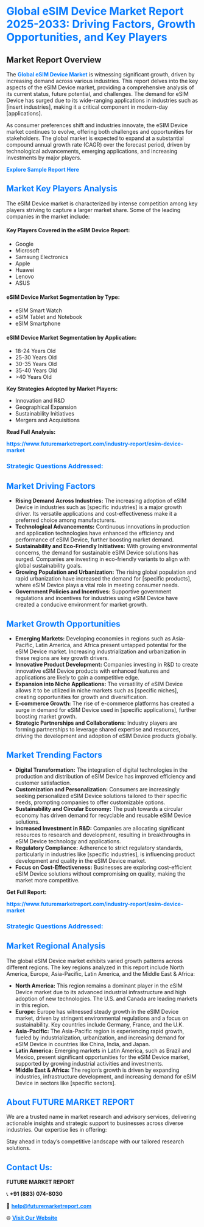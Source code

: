 <h1 style="color: #007BFF;">Global eSIM Device Market Report 2025-2033: Driving Factors, Growth Opportunities, and Key Players</h1>

<section id="overview">
<h2>Market Report Overview</h2>
<p>The <a href="https://www.futuremarketreport.com/industry-report/esim-device-market" style="color: #007BFF; text-decoration: none;"><strong>Global eSIM Device Market</strong></a> is witnessing significant growth, driven by increasing demand across various industries. This report delves into the key aspects of the eSIM Device market, providing a comprehensive analysis of its current status, future potential, and challenges. The demand for eSIM Device has surged due to its wide-ranging applications in industries such as [insert industries], making it a critical component in modern-day [applications].</p>
<p>As consumer preferences shift and industries innovate, the eSIM Device market continues to evolve, offering both challenges and opportunities for stakeholders. The global market is expected to expand at a substantial compound annual growth rate (CAGR) over the forecast period, driven by technological advancements, emerging applications, and increasing investments by major players.</p>
</section>

<section id="overview">
<p><a href="https://www.futuremarketreport.com/request-sample/reportId=115388" style="color: #007BFF; text-decoration: none;"><strong>Explore Sample Report Here</strong></a></p>
</section>

<section id="key-players">
<h2 style="color: #007BFF;">Market Key Players Analysis</h2>
<p>The eSIM Device market is characterized by intense competition among key players striving to capture a larger market share. Some of the leading companies in the market include:</p>
<h4>Key Players Covered in the eSIM Device Report:</h4>
<ul><li>Google</li><li>Microsoft</li><li>Samsung Electronics</li><li>Apple</li><li>Huawei</li><li>Lenovo</li><li>ASUS</li></ul>
<h4>eSIM Device Market Segmentation by Type:</h4>
<ul><li>eSIM Smart Watch</li><li>eSIM Tablet and Notebook</li><li>eSIM Smartphone</li></ul>

<h4>eSIM Device Market Segmentation by Application:</h4>
<ul><li>18-24 Years Old</li><li>25-30 Years Old</li><li>30-35 Years Old</li><li>35-40 Years Old</li><li>&gt;40 Years Old</li></ul>
<p><strong>Key Strategies Adopted by Market Players:</strong></p>
<ul>
<li>Innovation and R&D</li>
<li>Geographical Expansion</li>
<li>Sustainability Initiatives</li>
<li>Mergers and Acquisitions</li>
</ul>
</section>

<section>
<p><strong>Read Full Analysis: </strong></p><a href="https://www.futuremarketreport.com/industry-report/esim-device-market" style="color: #007BFF; text-decoration: none;"><strong>https://www.futuremarketreport.com/industry-report/esim-device-market</strong></a>
<h3 style="color: #007BFF;">Strategic Questions Addressed:</h3>
</section>

<section id="driving-factors">
<h2 style="color: #007BFF;">Market Driving Factors</h2>
<ul>
<li><strong>Rising Demand Across Industries:</strong> The increasing adoption of eSIM Device in industries such as [specific industries] is a major growth driver. Its versatile applications and cost-effectiveness make it a preferred choice among manufacturers.</li>
<li><strong>Technological Advancements:</strong> Continuous innovations in production and application technologies have enhanced the efficiency and performance of eSIM Device, further boosting market demand.</li>
<li><strong>Sustainability and Eco-Friendly Initiatives:</strong> With growing environmental concerns, the demand for sustainable eSIM Device solutions has surged. Companies are investing in eco-friendly variants to align with global sustainability goals.</li>
<li><strong>Growing Population and Urbanization:</strong> The rising global population and rapid urbanization have increased the demand for [specific products], where eSIM Device plays a vital role in meeting consumer needs.</li>
<li><strong>Government Policies and Incentives:</strong> Supportive government regulations and incentives for industries using eSIM Device have created a conducive environment for market growth.</li>
</ul>
</section>

<section id="growth-opportunities">
<h2 style="color: #007BFF;">Market Growth Opportunities</h2>
<ul>
<li><strong>Emerging Markets:</strong> Developing economies in regions such as Asia-Pacific, Latin America, and Africa present untapped potential for the eSIM Device market. Increasing industrialization and urbanization in these regions are key growth drivers.</li>
<li><strong>Innovative Product Development:</strong> Companies investing in R&D to create innovative eSIM Device products with enhanced features and applications are likely to gain a competitive edge.</li>
<li><strong>Expansion into Niche Applications:</strong> The versatility of eSIM Device allows it to be utilized in niche markets such as [specific niches], creating opportunities for growth and diversification.</li>
<li><strong>E-commerce Growth:</strong> The rise of e-commerce platforms has created a surge in demand for eSIM Device used in [specific applications], further boosting market growth.</li>
<li><strong>Strategic Partnerships and Collaborations:</strong> Industry players are forming partnerships to leverage shared expertise and resources, driving the development and adoption of eSIM Device products globally.</li>
</ul>
</section>

<section id="trending-factors">
<h2 style="color: #007BFF;">Market Trending Factors</h2>
<ul>
<li><strong>Digital Transformation:</strong> The integration of digital technologies in the production and distribution of eSIM Device has improved efficiency and customer satisfaction.</li>
<li><strong>Customization and Personalization:</strong> Consumers are increasingly seeking personalized eSIM Device solutions tailored to their specific needs, prompting companies to offer customizable options.</li>
<li><strong>Sustainability and Circular Economy:</strong> The push towards a circular economy has driven demand for recyclable and reusable eSIM Device solutions.</li>
<li><strong>Increased Investment in R&D:</strong> Companies are allocating significant resources to research and development, resulting in breakthroughs in eSIM Device technology and applications.</li>
<li><strong>Regulatory Compliance:</strong> Adherence to strict regulatory standards, particularly in industries like [specific industries], is influencing product development and quality in the eSIM Device market.</li>
<li><strong>Focus on Cost-Effectiveness:</strong> Businesses are exploring cost-efficient eSIM Device solutions without compromising on quality, making the market more competitive.</li>
</ul>
</section>

<section>
<p><strong>Get Full Report: </strong></p><a href="https://www.futuremarketreport.com/industry-report/esim-device-market" style="color: #007BFF; text-decoration: none;"><strong>https://www.futuremarketreport.com/industry-report/esim-device-market</strong></a>
<h3 style="color: #007BFF;">Strategic Questions Addressed:</h3>
</section>


<section id="regional-analysis">
<h2 style="color: #007BFF;">Market Regional Analysis</h2>
<p>The global eSIM Device market exhibits varied growth patterns across different regions. The key regions analyzed in this report include North America, Europe, Asia-Pacific, Latin America, and the Middle East & Africa:</p>
<ul>
<li><strong>North America:</strong> This region remains a dominant player in the eSIM Device market due to its advanced industrial infrastructure and high adoption of new technologies. The U.S. and Canada are leading markets in this region.</li>
<li><strong>Europe:</strong> Europe has witnessed steady growth in the eSIM Device market, driven by stringent environmental regulations and a focus on sustainability. Key countries include Germany, France, and the U.K.</li>
<li><strong>Asia-Pacific:</strong> The Asia-Pacific region is experiencing rapid growth, fueled by industrialization, urbanization, and increasing demand for eSIM Device in countries like China, India, and Japan.</li>
<li><strong>Latin America:</strong> Emerging markets in Latin America, such as Brazil and Mexico, present significant opportunities for the eSIM Device market, supported by growing industrial activities and investments.</li>
<li><strong>Middle East & Africa:</strong> The region’s growth is driven by expanding industries, infrastructure development, and increasing demand for eSIM Device in sectors like [specific sectors].</li>
</ul>
</section>

<footer>
<h2 style="color: #007BFF;">About FUTURE MARKET REPORT</h2>
<p>We are a trusted name in market research and advisory services, delivering actionable insights and strategic support to businesses across diverse industries. Our expertise lies in offering:</p>

<p>Stay ahead in today’s competitive landscape with our tailored research solutions.</p>

<h2 style="color: #007BFF;">Contact Us:</h2>
<p><strong>FUTURE MARKET REPORT</strong></p>
<p>📞 <strong>+91 (883) 074-8030</strong></p>
<p>📧 <strong><a href="mailto:help@futuremarketreport.com" style="color: #007BFF;">help@futuremarketreport.com</a></strong></p>
<p>🌐 <strong><a href="https://www.futuremarketreport.com/" style="color: #007BFF;">Visit Our Website</a></strong></p>
</footer>